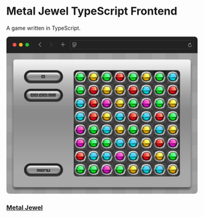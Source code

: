 # Metal Jewel TypeScript Frontend
A game written in TypeScript.

![](metal-jewel.png)

### [Metal Jewel](https://frontend-rou74.ondigitalocean.app)